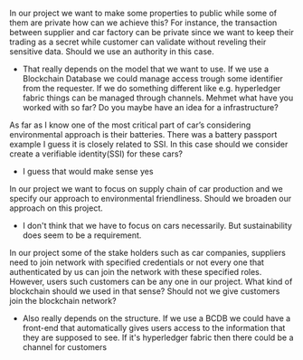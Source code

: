 In our project we want to make some properties to public while some of them are private how can we achieve this? For instance, the transaction between supplier and car factory can be private since we want to keep their trading as a secret while customer can validate without reveling their sensitive data. Should we use an authority in this case.
-  That really depends on the model that we want to use. If we use a Blockchain Database we could manage access trough some identifier from the requester.  If we do something different  like e.g. hyperledger fabric things can be managed through channels. Mehmet what have you worked with so far? Do you maybe have an idea for a infrastructure?


As far as I know one of the most critical part of car’s considering environmental approach is their batteries. There was a battery passport example I guess it is closely related to SSI. In this case should we consider create a verifiable identity(SSI) for these cars?
- I guess that would make sense yes 

In our project we want to focus on supply chain of car production and we specify our approach to environmental friendliness. Should we broaden our approach on this project.
- I don't think that we have to focus on cars necessarily. But sustainability does seem to be a requirement. 

In our project some of the stake holders such as car companies, suppliers need to join network with specified credentials or not every one that authenticated by us can join the network with these specified roles. However, users such customers can be any one in our project. What kind of blockchain should we used in that sense? Should not we give customers join the blockchain network?
- Also really depends on the structure. If we use a BCDB we could have a front-end that automatically gives users access to the information that they are supposed to see. If it's hyperledger fabric then there could be a channel for customers
